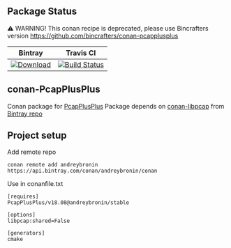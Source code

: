 ## Package Status

:warning: WARNING! This conan recipe is deprecated, please use Bincrafters version https://github.com/bincrafters/conan-pcapplusplus 



| Bintray | Travis CI |
|:--------:|:-----------------:|
|[![Download](https://api.bintray.com/packages/andreybronin/conan/PcapPlusPlus%3Aandreybronin/images/download.svg) ](https://bintray.com/andreybronin/conan/PcapPlusPlus%3Aandreybronin/_latestVersion)|[![Build Status](https://travis-ci.org/AndreyBronin/conan-PcapPlusPlus.svg?branch=master)](https://travis-ci.org/AndreyBronin/conan-PcapPlusPlus)|

## conan-PcapPlusPlus

Conan package for [PcapPlusPlus](https://github.com/seladb/PcapPlusPlus)
Package depends on [conan-libpcap](https://github.com/andreybronin/conan-libpcap) from [Bintray repo](https://api.bintray.com/conan/andreybronin/conan)

## Project setup

Add remote repo

```
conan remote add andreybronin https://api.bintray.com/conan/andreybronin/conan
```

Use in conanfile.txt


```
[requires]
PcapPlusPlus/v18.08@andreybronin/stable

[options]
libpcap:shared=False

[generators]
cmake
```
